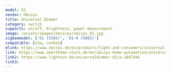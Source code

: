 ```yaml
---
model: D1
vendor: Ubisys
title: Universal Dimmer 
category: switch
supports: on/off, brightness, power measurement
image: /assets/images/devices/ubisys_D1.jpg
zigbeemodel: ['D1 (5503)', 'D1-R (5603)']
compatible: [z2m, conbee]
mlink: https://www.ubisys.de/en/products/light-and-consumers/universal-dimmer-d1/
link: https://www.smarthome-store.de/en/ubisys-home-automation/universaldimmer-d1.html
link2: https://www.lightech.de/universaldimmer-d1/a-1047346
link3: 
---
```

